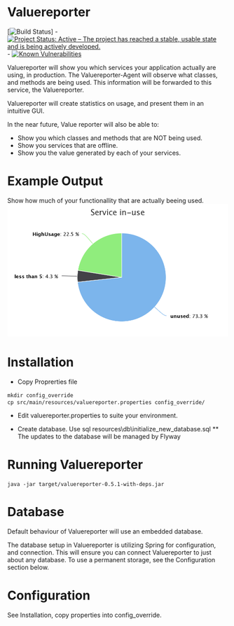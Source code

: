 Valuereporter
=============

[![Build Status](https://jenkins.cantara.no/buildStatus/icon?job=ValueReporter)] - [![Project Status: Active – The project has reached a stable, usable state and is being actively developed.](http://www.repostatus.org/badges/latest/active.svg)](http://www.repostatus.org/#active) - [![Known Vulnerabilities](https://snyk.io/test/github/Cantara/Valuereporter/badge.svg)](https://snyk.io/test/github/Cantara/Valuereporter)


Valuereporter will show you which services your application actually are using, in production.
The Valuereporter-Agent will observe what classes, and methods are being used. This information
will be forwarded to this service, the Valuereporter.

Valuereporter will create statistics on usage, and present them in an intuitive GUI.

In the near future, Value reporter will also be able to:
- Show you which classes and methods that are NOT being used.
- Show you services that are offline.
- Show you the value generated by each of your services.

Example Output
===================

Show how much of your functionallity that are actually beeing used.
![Functionallity Usage](./doc/images/usage-of-new-service.png "Functionallity Usage")


Installation
===================

* Copy Proprerties file
```
mkdir config_override
cp src/main/resources/valuereporter.properties config_override/
```
* Edit valuereporter.properties to suite your environment.

* Create database. Use sql resources\db\initialize_new_database.sql
** The updates to the database will be managed by Flyway


Running Valuereporter
===================

```
java -jar target/valuereporter-0.5.1-with-deps.jar
```

Database
===================

Default behaviour of Valuereporter will use an embedded database.

The database setup in Valuereporter is utilizing Spring for configuration, and connection.
This will ensure you can connect Valuereporter to just about any database.
To use a permanent storage, see the Configuration section below.

Configuration
===================

See Installation, copy properties into config_override.

